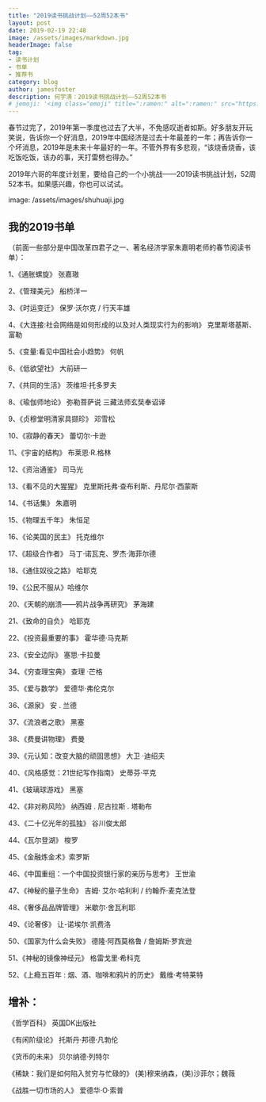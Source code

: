 ```yaml
---
title: "2019读书挑战计划——52周52本书"
layout: post
date: 2019-02-19 22:48
image: /assets/images/markdown.jpg
headerImage: false
tag:
- 读书计划
- 书单
- 推荐书
category: blog
author: jamesfoster
description: 何宇清：2019读书挑战计划——52周52本书
# jemoji: '<img class="emoji" title=":ramen:" alt=":ramen:" src="https://assets.github.com/images/icons/emoji/unicode/1f35c.png" height="20" width="20" align="absmiddle">'
---
```


春节过完了，2019年第一季度也过去了大半，不免感叹逝者如斯。好多朋友开玩笑说，告诉你一个好消息，2019年中国经济是过去十年最差的一年；再告诉你一个坏消息，2019年是未来十年最好的一年。不管外界有多悲观，“该烧香烧香，该吃饭吃饭，该办的事，天打雷劈也得办。”

2019年六哥的年度计划里，要给自己的一个小挑战——2019读书挑战计划，52周52本书。如果感兴趣，你也可以试试。

image: /assets/images/shuhuaji.jpg

## 我的2019书单
（前面一些部分是中国改革四君子之一、著名经济学家朱嘉明老师的春节阅读书单）：

1、《通胀螺旋》 张嘉璈

2、《管理美元》 船桥洋一

3、《时运变迁》 保罗·沃尔克 / 行天丰雄

4、《大连接:社会网络是如何形成的以及对人类现实行为的影响》 克里斯塔基斯、富勒

5、《变量:看见中国社会小趋势》 何帆

6、《低欲望社》 大前研一

7、《共同的生活》  茨维坦·托多罗夫

8、《瑜伽师地论》 弥勒菩萨说 三藏法师玄奘奉诏译

9、《贞穆堂明清家具撷珍》 邓雪松

10、《寂静的春天》 蕾切尔·卡逊

11、《宇宙的结构》 布莱恩·R.格林

12、《资治通鉴》 司马光

13、《看不见的大猩猩》 克里斯托弗·查布利斯、丹尼尔·西蒙斯

14、《书话集》 朱嘉明

15、《物理五千年》 朱恒足

16、《论美国的民主》 托克维尔

17、《超级合作者》 马丁·诺瓦克、罗杰·海菲尔德

18、《通住奴役之路》 哈耶克

19、《公民不服从》哈维尔

20、《天朝的崩溃——鸦片战争再研究》 茅海建

21、《致命的自负》 哈耶克

22、《投资最重要的事》 霍华德·马克斯

23、《安全边际》 塞思·卡拉曼

34、《穷查理宝典》 查理 ·芒格

35、《爱与数学》  爱德华·弗伦克尔

36、《源泉》 安 . 兰德

37、《流浪者之歌》 黑塞

38、《费曼讲物理》 费曼

39、《元认知：改变大脑的顽固思想》 大卫 ·迪绍夫

40、《风格感觉：21世纪写作指南》  史蒂芬·平克

41、《玻璃球游戏》  黑塞

42、《非对称风险》 纳西姆 . 尼古拉斯 . 塔勒布

43、《二十亿光年的孤独》 谷川俊太郎

44、《瓦尔登湖》 梭罗

45、《金融炼金术》索罗斯

46、《中国重组：一个中国投资银行家的亲历与思考》 王世渝

47、《神秘的量子生命》 吉姆· 艾尔·哈利利 / 约翰乔·麦克法登

48、《奢侈品品牌管理》 米歇尔·舍瓦利耶

49、《论奢侈》 让-诺埃尔·凯费洛

50、《国家为什么会失败》 德隆·阿西莫格鲁 / 詹姆斯·罗宾逊

51、《神秘的镜像神经元》 格雷戈里·希科克

52、《上瘾五百年 : 烟、酒、咖啡和鸦片的历史》 戴维·考特莱特

## 增补：

《哲学百科》 英国DK出版社

《有闲阶级论》 托斯丹·邦德·凡勃伦

《货币的未来》 贝尔纳德·列特尔

《稀缺：我们是如何陷入贫穷与忙碌的》 (美)穆来纳森，(美)沙菲尔；魏薇

《战胜一切市场的人》  爱德华·O·索普
